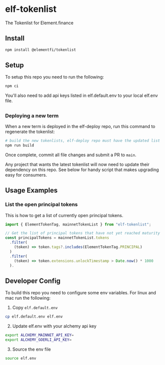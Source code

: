 # elf-tokenlist

The Tokenlist for Element.finance

## Install

```bash
npm install @elementfi/tokenlist
```

## Setup

To setup this repo you need to run the following:

```bash
npm ci
```

You'll also need to add api keys listed in elf.default.env to your local elf.env file.

##

### Deploying a new term

When a new term is deployed in the elf-deploy repo, run this command to
regenerate the tokenlist:

```bash
# build the new tokenlists, elf-deploy repo must have the updated list
npm run build
```

Once complete, commit all file changes and submit a PR to `main`.

Any project that wants the latest tokenlist will now need to update their
dependency on this repo. See below for handy script that makes upgrading easy
for consumers.

## Usage Examples

### List the open principal tokens

This is how to get a list of currently open principal tokens.

```ts
import { ElementTokenTag, mainnetTokenList } from "elf-tokenlist";

// Get the list of principal tokens that have not yet reached maturity
const principalTokens = mainnetTokenList.tokens
  .filter(
    (token) => token.tags?.includes(ElementTokenTag.PRINCIPAL)
  )
  .filter(
    (token) => token.extensions.unlockTimestamp > Date.now() * 1000
  ).
```

## Developer Config

To build this repo you need to configure some env variables. For linux and mac run the following:

1. Copy `elf.default.env`

```bash
cp elf.default.env elf.env
```

2. Update elf.env with your alchemy api key

```bash
export ALCHEMY_MAINNET_API_KEY=
export ALCHEMY_GOERLI_API_KEY=
```

3. Source the env file

```bash
source elf.env
```